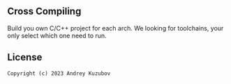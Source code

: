 ## Cross Compiling

Build you own C/C++ project for each arch.
We looking for toolchains, your only select which one need to run.


## License

```
Copyright (c) 2023 Andrey Kuzubov
```

